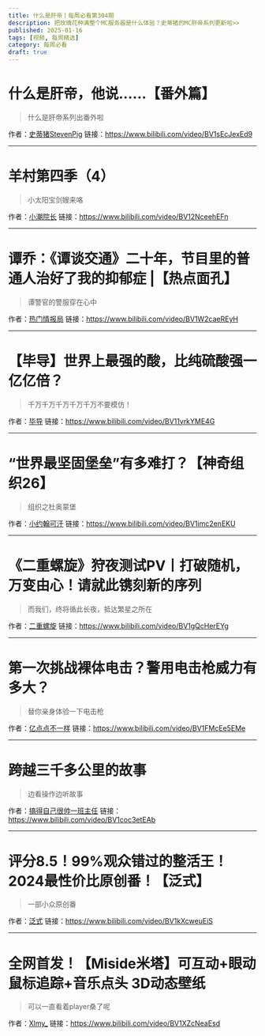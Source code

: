 ```yaml
---
title: 什么是肝帝丨每周必看第304期
description: 把玫瑰花种满整个MC服务器是什么体验？史蒂猪的MC肝帝系列更新啦>>
published: 2025-01-16
tags: [视频, 每周精选]
category: 每周必看
draft: true
---
```


# 什么是肝帝，他说......【番外篇】
> 什么是肝帝系列出番外啦

作者：[史蒂猪StevenPig](https://space.bilibili.com/390527713)
链接：https://www.bilibili.com/video/BV1sEcJexEd9

---

# 羊村第四季（4）
> 小太阳宝剑嫂来咯

作者：[小潮院长](https://space.bilibili.com/5970160)
链接：https://www.bilibili.com/video/BV12NceehEFn

---

# 谭乔：《谭谈交通》二十年，节目里的普通人治好了我的抑郁症 |【热点面孔】
> 谭警官的警服穿在心中

作者：[热门情报局](https://space.bilibili.com/412466388)
链接：https://www.bilibili.com/video/BV1W2caeREyH

---

# 【毕导】世界上最强的酸，比纯硫酸强一亿亿倍？
> 千万千万千万千万千万不要模仿！

作者：[毕导](https://space.bilibili.com/254463269)
链接：https://www.bilibili.com/video/BV11yrkYME4G

---

# “世界最坚固堡垒”有多难打？【神奇组织26】
> 组织之杜奥蒙堡

作者：[小约翰可汗](https://space.bilibili.com/23947287)
链接：https://www.bilibili.com/video/BV1imc2enEKU

---

# 《二重螺旋》狩夜测试PV丨打破随机，万变由心！请就此镌刻新的序列
> 而我们，终将循此长夜，抵达繁星之所在

作者：[二重螺旋](https://space.bilibili.com/3461571554577304)
链接：https://www.bilibili.com/video/BV1gQcHerEYg

---

# 第一次挑战裸体电击？警用电击枪威力有多大？
> 替你亲身体验一下电击枪

作者：[亿点点不一样](https://space.bilibili.com/407054668)
链接：https://www.bilibili.com/video/BV1FMcEe5EMe

---

# 跨越三千多公里的故事
> 边看操作边听故事

作者：[搞得自己很帅一班主任](https://space.bilibili.com/274424182)
链接：https://www.bilibili.com/video/BV1coc3etEAb

---

# 评分8.5！99%观众错过的整活王！2024最性价比原创番！【泛式】
> 一部小众原创番

作者：[泛式](https://space.bilibili.com/63231)
链接：https://www.bilibili.com/video/BV1kXcweuEiS

---

# 全网首发！【Miside米塔】可互动+眼动鼠标追踪+音乐点头 3D动态壁纸
> 可以一直看着player桑了呢

作者：[Xlmy_](https://space.bilibili.com/37383042)
链接：https://www.bilibili.com/video/BV1XZcNeaEsd

